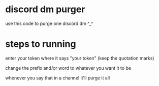 # discord dm purger
use this code to purge one discord dm ^_^
# steps to running
enter your token where it says "your token" (keep the quotation marks)

change the prefix and/or word to whatever you want it to be

whenever you say that in a channel it'll purge it all
